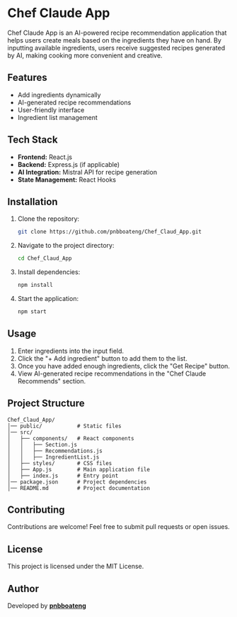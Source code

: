 # Chef Claude App

Chef Claude App is an AI-powered recipe recommendation application that helps users create meals based on the ingredients they have on hand. By inputting available ingredients, users receive suggested recipes generated by AI, making cooking more convenient and creative.

## Features
- Add ingredients dynamically
- AI-generated recipe recommendations
- User-friendly interface
- Ingredient list management

## Tech Stack
- **Frontend:** React.js
- **Backend:** Express.js (if applicable)
- **AI Integration:** Mistral API for recipe generation
- **State Management:** React Hooks

## Installation

1. Clone the repository:
   ```sh
   git clone https://github.com/pnbboateng/Chef_Claud_App.git
   ```
2. Navigate to the project directory:
   ```sh
   cd Chef_Claud_App
   ```
3. Install dependencies:
   ```sh
   npm install
   ```
4. Start the application:
   ```sh
   npm start
   ```

## Usage
1. Enter ingredients into the input field.
2. Click the "+ Add ingredient" button to add them to the list.
3. Once you have added enough ingredients, click the "Get Recipe" button.
4. View AI-generated recipe recommendations in the "Chef Claude Recommends" section.

## Project Structure
```
Chef_Claud_App/
│── public/           # Static files
│── src/
│   ├── components/   # React components
│   │   ├── Section.js
│   │   ├── Recommendations.js
│   │   ├── IngredientList.js
│   ├── styles/       # CSS files
│   ├── App.js        # Main application file
│   ├── index.js      # Entry point
│── package.json      # Project dependencies
│── README.md         # Project documentation
```

## Contributing
Contributions are welcome! Feel free to submit pull requests or open issues.

## License
This project is licensed under the MIT License.

## Author
Developed by **[pnbboateng](https://github.com/pnbboateng)**

